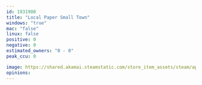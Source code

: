 ```yaml
---
id: 1931980
title: "Local Paper Small Town"
windows: "true"
mac: "false"
linux: false
positive: 0
negative: 0
estimated_owners: "0 - 0"
peak_ccu: 0

image: https://shared.akamai.steamstatic.com/store_item_assets/steam/apps/1931980/header.jpg?t=1652855053
opinions:
---
```

